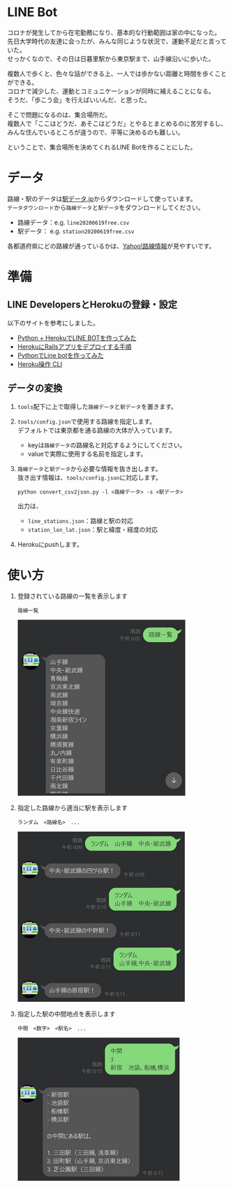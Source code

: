 # LINE Bot
コロナが発生してから在宅勤務になり、基本的な行動範囲は家の中になった。  
先日大学時代の友達に会ったが、みんな同じような状況で、運動不足だと言っていた。  
せっかくなので、その日は日暮里駅から東京駅まで、山手線沿いに歩いた。  

複数人で歩くと、色々な話ができる上、一人では歩かない距離と時間を歩くことができる。  
コロナで減少した、運動とコミュニケーションが同時に補えることになる。  
そうだ、「歩こう会」を行えばいいんだ、と思った。  

そこで問題になるのは、集合場所だ。  
複数人で「ここはどうだ、あそこはどうだ」とやるとまとめるのに苦労するし、  
みんな住んでいるところが違うので、平等に決めるのも難しい。  

ということで、集合場所を決めてくれるLINE Botを作ることにした。

# データ
路線・駅のデータは[駅データ.jp](http://www.ekidata.jp/)からダウンロードして使っています。  
`データダウンロード`から`路線データ`と`駅データ`をダウンロードしてください。  
- 路線データ：e.g. `line20200619free.csv`
- 駅データ： e.g. `station20200619free.csv`

各都道府県にどの路線が通っているかは、[Yahoo!路線情報](https://transit.yahoo.co.jp/station/top)が見やすいです。

# 準備
## LINE DevelopersとHerokuの登録・設定
以下のサイトを参考にしました。
- [Python + HerokuでLINE BOTを作ってみた](https://qiita.com/shimajiri/items/cf7ccf69d184fdb2fb26#flask%E3%81%A8line-bot-sdk%E3%82%92%E3%82%A4%E3%83%B3%E3%82%B9%E3%83%88%E3%83%BC%E3%83%AB)
- [HerokuにRailsアプリをデプロイする手順](https://qiita.com/NaokiIshimura/items/eee473675d624a17310f)
- [PythonでLine botを作ってみた](https://qiita.com/kro/items/67f7510b36945eb9689b)
- [Heroku操作 CLI](https://qiita.com/ntkgcj/items/9e812220881d671b6bff)

## データの変換
1. `tools`配下に上で取得した`路線データ`と`駅データ`を置きます。

2. `tools/config.json`で使用する路線を指定します。  
    デフォルトでは東京都を通る路線の大体が入っています。
    - keyは`路線データ`の路線名と対応するようにしてください。
    - valueで実際に使用する名前を指定します。

3. `路線データ`と`駅データ`から必要な情報を抜き出します。  
    抜き出す情報は、`tools/config.json`に対応します。
    ```
    python convert_csv2json.py -l <路線データ> -s <駅データ>
    ```
    出力は、
    - `line_stations.json`：路線と駅の対応
    - `station_lon_lat.json`：駅と緯度・経度の対応

4. Herokuにpushします。

# 使い方
1. 登録されている路線の一覧を表示します
    ```
    路線一覧
    ```
    ![路線一覧](images/路線一覧.jpg)

1. 指定した路線から適当に駅を表示します
    ```
    ランダム　<路線名>　...
    ```
    ![ランダム](images/ランダム.jpg)

1. 指定した駅の中間地点を表示します
    ```
    中間　<数字>　<駅名>　...
    ```
    ![中間](images/中間.jpg)